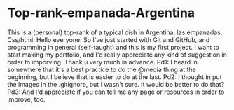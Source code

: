 # Top-rank-empanada-Argentina
This is a (personal) top-rank of a typical dish in Argentina, las empanadas. Css/html.
Hello everyone! So I've just started with Git and GitHub, and programming in general (self-taught) and this is my first project. I want to start making my portfolio, and I'd really appreciate any kind of suggestion in order to imporving. Thank u very much in advance.
Pd1: I heard in somewhere that it's a best practice to do the @media thing at the beginning, but I believe that is easier to do at the last.
Pd2: I thought in put the images in the .gitignore, but I wasn't sure. It would be better to do that?
Pd3: And I'd appreciate if you can tell me any page or resources in order to improve, too.

